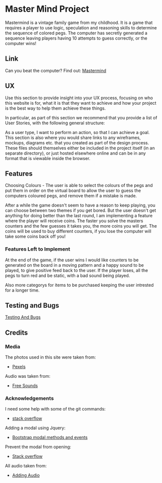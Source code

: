 # Master Mind Project

Mastermind is a vintage family game from my childhood. It is a game that requires a player to use logic, speculation and reasoning skills to determine the sequence of colored pegs. The computer has secretly generated a sequence leaving players having 10 attempts to guess correctly, or the computer wins!

## Link

Can you beat the computer? Find out: [Mastermind](https://fordalex.github.io/master-mind-project/)

## UX
Use this section to provide insight into your UX process, focusing on who this website is for, what it is that they want to achieve and how your project is the best way to help them achieve these things.

In particular, as part of this section we recommend that you provide a list of User Stories, with the following general structure:

As a user type, I want to perform an action, so that I can achieve a goal.
This section is also where you would share links to any wireframes, mockups, diagrams etc. that you created as part of the design process. These files should themselves either be included in the project itself (in an separate directory), or just hosted elsewhere online and can be in any format that is viewable inside the browser.

## Features

Choosing Colours - The user is able to select the colours of the pegs and put them in order on the virtual board to allow the user to guess the computers coloured pegs, and remove them if a mistake is made.

After a while the game doesn't seem to have a reason to keep playing, you can choose between two themes if you get bored. But the user doesn't get anything for doing better than the last round, I am implementing a feature where the player will receive coins. The faster you solve the masters counters and the few guesses it takes you, the more coins you will get. The coins will be used to buy different counters, if you lose the computer will take some coins back off you!

### Features Left to Implement

At the end of the game, if the user wins I would like counters to be generated on the board in a moving pattern and a happy sound to be played, to give positive feed back to the user. If the player loses, all the pegs to turn red and be static, with a bad sound being played.

Also more categorys for items to be purchased keeping the user intrested for a longer time. 


## Testing and Bugs

[Testing And Bugs]()

## Credits

### Media

The photos used in this site were taken from:

* [Pexels](https://www.pexels.com/)

Audio was taken from:

* [Free Sounds](https://freesound.org/)


### Acknowledgements

I need some help with some of the git commands:

* [stack overflow](https://stackoverflow.com/questions/10510462/force-git-push-to-overwrite-remote-files)

Adding a modal using Jquery:

* [Bootstrap modal methods and events](https://www.youtube.com/watch?v=1yrTszHY-mQ)

Prevent the modal from opening:

* [Stack overflow](https://stackoverflow.com/questions/16152073/prevent-bootstrap-modal-from-disappearing-when-clicking-outside-or-pressing-esca)

All audio taken from:

* [Adding Audio](https://www.youtube.com/watch?v=p4OHVJxd2FI)


